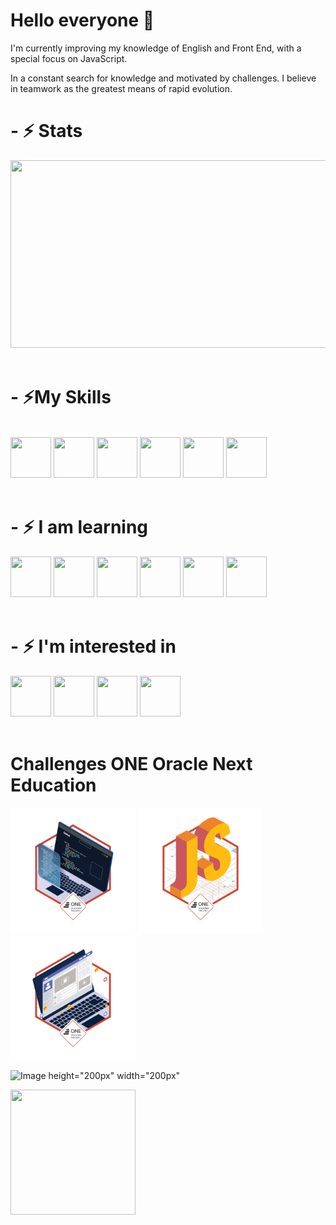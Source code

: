 <h1> Hello everyone 👋 </h1>
<p>I'm currently improving my knowledge of English and Front End, with a special focus on JavaScript.</p>
<p>In a constant search for knowledge and motivated by challenges. I believe in teamwork as the greatest means of rapid evolution.</p>
<h1>- ⚡ Stats </h1>

<div>    
  <img height="300px" width="550px" src="https://github-readme-stats.vercel.app/api/top-langs/?username=petersonros&layout=compact&langs_count=7&theme=tokyonight"/>
</div>
<br>
<h1>- ⚡My Skills</h1>
<div><br>
  <img height="65px" width="65px" src="https://cdn.jsdelivr.net/gh/devicons/devicon/icons/html5/html5-original.svg">
  <img height="65px" width="65px" src="https://cdn.jsdelivr.net/gh/devicons/devicon/icons/css3/css3-original.svg">
  <img height="65px" width="65px" src="https://cdn.jsdelivr.net/gh/devicons/devicon/icons/bootstrap/bootstrap-original.svg">
  <img height="65px" width="65px" src="https://cdn.jsdelivr.net/gh/devicons/devicon/icons/git/git-original.svg">
  <img height="65px" width="65px" src="https://cdn.jsdelivr.net/gh/devicons/devicon/icons/vscode/vscode-original.svg">
  <img height="65px" width="65px" src="https://cdn.jsdelivr.net/gh/devicons/devicon/icons/wordpress/wordpress-original.svg">
</div>
<br>
<h1>- ⚡ I am learning</h1>
<div>
  <img height="65px" width="65px" src="https://cdn.jsdelivr.net/gh/devicons/devicon/icons/javascript/javascript-original.svg">
  <img height="65px" width="65px" src="https://cdn.jsdelivr.net/gh/devicons/devicon/icons/typescript/typescript-original.svg">
  <img height="65px" width="65px" src="https://cdn.jsdelivr.net/gh/devicons/devicon/icons/java/java-original.svg">
  <img height="65px" width="65px" src="https://cdn.jsdelivr.net/gh/devicons/devicon/icons/jquery/jquery-original.svg">
  <img height="65px" width="65px" src="https://cdn.jsdelivr.net/gh/devicons/devicon/icons/angularjs/angularjs-original.svg">
  <img height="65px" width="65px" src="https://cdn.jsdelivr.net/gh/devicons/devicon/icons/react/react-original.svg">
</div>
<br>
<h1>- ⚡ I'm interested in</h1>
<div>
  <img height="65px" width="65px" src="https://cdn.jsdelivr.net/gh/devicons/devicon/icons/python/python-original.svg?raw=true">
  <img height="65px" width="65px" src="https://cdn.jsdelivr.net/gh/devicons/devicon/icons/php/php-original.svg?raw=true">
  <img height="65px" width="65px" src="https://cdn.jsdelivr.net/gh/devicons/devicon/icons/nodejs/nodejs-original.svg?raw=true">
  <img height="65px" width="65px" src="https://cdn.jsdelivr.net/gh/devicons/devicon/icons/csharp/csharp-original.svg?raw=true">
</div>
<br>
<h1>Challenges ONE Oracle Next Education</h1>
<div>
  <img height="200px" width="200px" src="./img/cms_files_10224_1644515575BADGE_2.png?raw=true">
  <img height="200px" width="200px" src="./img/cms_files_10224_1644516322badge.png?raw=true">
  <img height="200px" width="200px" src="./img/cms_files_10224_1645569241Insignia_3.png?raw=true">
</div>

![Image height="200px" width="200px"](https://d335luupugsy2.cloudfront.net/cms%2Ffiles%2F10224%2F1645569241Insignia_3.png?utm_campaign=alura_latam_-_challenge_email_projeto_3_br&utm_medium=email&utm_source=RD+Station?raw=true)

  <img height="200px" width="200px" src="https://d335luupugsy2.cloudfront.net/cms%2Ffiles%2F10224%2F1645569241Insignia_3.png?utm_campaign=alura_latam_-_challenge_email_projeto_3_br&utm_medium=email&utm_source=RD+Station?raw=true">
